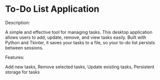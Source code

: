 # To-Do List Application
Description:

A simple and effective tool for managing tasks. This desktop application allows users to add, update, remove, and view tasks easily. Built with Python and Tkinter, it saves your tasks to a file, so your to-do list persists between sessions.

Features:

Add new tasks,
Remove selected tasks,
Update existing tasks,
Persistent storage for tasks
